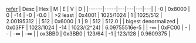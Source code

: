 [refer](https://github.com/DreamAndDead/CSAPP-3e-Solutions/blob/master/chapter2/2.87.md)
| Desc | Hex | M | E | V | D |
|------|-----|---|---|---|---|
| -0 | 0x8000 | 0 | -14 | -0 | -0.0 |
| >2 least | 0x4001 | 1025/1024 | 1 | 1025/512 | 2.00195312 |
| 512 | 0x6000 | 1 | 9 | 512 | 512.0 |
| bigest denormalized | 0x03FF | 1023/1024 | -14 | 1023/(2^24) | 6.09755516e-5 |
| -∞ | 0xFC00 | - | - | -∞ | -∞ |
| ox3BB0 | 0x3BB0 | 123/64 | -1 | 123/128 | 0.9609375 |